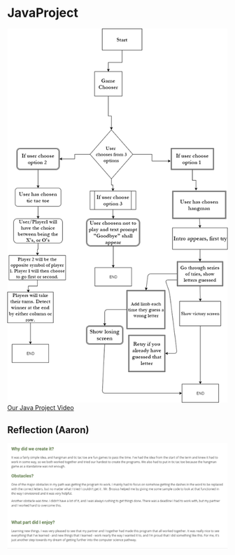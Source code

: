 # JavaProject
<img src= "FinalProject.png" alt="Flowchart">
<a href="https://www.youtube.com/watch?v=5uzVQwG-d1I&feature=youtu.be">Our Java Project Video</a>
<h2>Reflection (Aaron)</h2>
<img src= "Reflection.PNG" alt="Aaron's Reflection">
<img src= "Captur2.PNG" alt="Chris's Refelction?>
